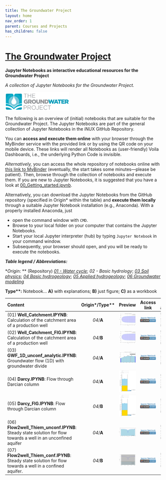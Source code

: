 ```yaml
---
title: The Groundwater Project
layout: home
nav_order: 1
parent: Courses and Projects
has_children: false
---
```


# [The Groundwater Project](https://gw-project.org/)

**Jupyter Notebooks as interactive educational resources for the Groundwater Project**

_A collection of Jupyter Notebooks for the Groundwater Project._

![GWP_Logo](./assets/images/gwp/GWP_logo.png)

The following is an overview of (initial) notebooks that are suitable for the Groundwater Project. The Jupyter Notebooks are part of the general collection of Jupyter Notebooks in the iNUX GitHub Repository.

You can **access and execute them online** with your browser through the MyBinder service with the provided link or by using the QR code on your mobile device. These links will render all Notebooks as (user-friendly) Voila Dashboards, i.e., the underlying Python Code is invisible.

 _Alternatively,_ you can access the whole repository of notebooks online with [this link to MyBinder](https://mybinder.org/v2/gh/gw-inux/Jupyter-Notebooks/HEAD?urlpath=notebooks%2F) (eventually, the start takes some minutes—please be patient). Then, browse through the collection of notebooks and execute them. If you are new to Jupyter Notebooks, it is suggested that you have a look at [00_Getting_started.ipynb](https://mybinder.org/v2/gh/gw-inux/Jupyter-Notebooks/HEAD?urlpath=notebooks%2F00_Getting_started.ipynb).

Alternatively, you can download the Jupyter Notebooks from the GitHub repository (specified in Origin* within the table) and **execute them locally** through a suitable Jupyter Notebook installation (e.g., Anaconda). With a properly installed Anaconda, just

* open the command window with `CMD`.
* Browse to your local folder on your computer that contains the Jupyter Notebooks.
* Start your local Jupyter interpreter (hub) by typing `Jupyter Notebook` in your command window.
* Subsequently, your browser should open, and you will be ready to execute the notebooks.



**_Table legend / Abbreviations:_**

**Origin*: ** (Repository) [_01 - Water cycle_](https://github.com/gw-inux/Jupyter-Notebooks/tree/main/01%20Water%20cycle); _02 - Basic hydrology_; [_03 Soil physics_](https://github.com/gw-inux/Jupyter-Notebooks/tree/main/03%20Soil%20physics); [_04 Basic hydrogeology_](https://github.com/gw-inux/Jupyter-Notebooks/tree/main/04%20Basic%20hydrogeology); [_05 Applied hydrogeology_](https://github.com/gw-inux/Jupyter-Notebooks/tree/main/05%20Applied%20hydrogeology); [_06 Groundwater modeling_](https://github.com/gw-inux/Jupyter-Notebooks/tree/main/06%20Groundwater%20modeling)

**Type\**:** Notebook...  **A)** with explanations; **B)** just figure; **C)** as a workbook 

|Content|Origin*/Type**|Preview|Access link| QR access |
|:------|:---------:|:----:| :-: | :-: |
|(01) **Well_Catchment.IPYNB**: Calculation of the catchment area of a production well| _04_/**A** |![Preview figure](./assets/images/gwp/pre/PRE_GWP01.png?raw=true)|[![Binder](./assets/images/NB_badge_logo.png)](https://mybinder.org/v2/gh/gw-inux/Jupyter-Notebooks/HEAD?urlpath=tree/04_Basic_hydrogeology/FWell_Catchment.ipynb)|![QR](./assets/images/gwp/qr/QR_GitHub_Notebooks.png?raw=true)|
|(02) **Well_Catchment_FIG.IPYNB**: Calculation of the catchment area of a production well| _04_/**B** |![Preview figure](./assets/images/gwp/pre//PRE_GWP02.png?raw=true)|[![Binder](./assets/images/NB_badge_logo.png)](https://mybinder.org/v2/gh/gw-inux/Jupyter-Notebooks/HEAD?urlpath=tree/04_Basic_hydrogeology/FWell_Catchment_FIG.ipynb) | ![QR](./assets/images/gwp/qr/QR_GitHub_Notebooks.png?raw=true)|
|(03) **GWF_1D_unconf_analytic.IPYNB**: Groundwater flow (1D) with groundwater divide| _04_/**A** |![Preview figure](./assets/images/gwp/pre//PRE_GWP03.png?raw=true)| [![Binder](./assets/images/NB_badge_logo.png)](https://mybinder.org/v2/gh/gw-inux/Jupyter-Notebooks/HEAD?urlpath=tree/04_Basic_hydrogeology/GWF_1D_unconf_analytic_v01.ipynb)|![QR](./assets/images/gwp/qr/QR_GitHub_Notebooks.png?raw=true)|
|(04) **Darcy.IPYNB**: Flow through Darcian column| _04_/**A** |![Preview figure](./assets/images/gwp/pre//PRE_GWP04.png?raw=true)|[![Binder](./assets/images/NB_badge_logo.png)](https://mybinder.org/v2/gh/gw-inux/Jupyter-Notebooks/HEAD?urlpath=tree/04_Basic_hydrogeology/Darcy.ipynb)|![QR](./assets/images/gwp/qr/QR_GitHub_Notebooks.png?raw=true)|
|(05) **Darcy_FIG.IPYNB**: Flow through Darcian column| _04_/**B** |![Preview figure](./assets/images/gwp/pre//PRE_GWP05.png?raw=true)|[![Binder](./assets/images/NB_badge_logo.png)](https://mybinder.org/v2/gh/gw-inux/Jupyter-Notebooks/HEAD?urlpath=tree/04_Basic_hydrogeology/Darcy_FIG.ipynb)|![QR](./assets/images/gwp/qr/QR_GitHub_Notebooks.png?raw=true)|
|(06) **Flow2well_Thiem_unconf.IPYNB**: Steady state solution for flow towards a well in an unconfined aquifer| _04_/**A** |![Preview figure](./assets/images/gwp/pre//PRE_GWP06.png?raw=true)|[![Binder](./assets/images/NB_badge_logo.png)](https://mybinder.org/v2/gh/gw-inux/Jupyter-Notebooks/HEAD?urlpath=tree/04_Basic_hydrogeology/Flow2well_Thiem_unconf.ipynb)|![QR](./assets/images/gwp/qr/QR_GitHub_Notebooks.png?raw=true)|
|(07) **Flow2well_Thiem_conf.IPYNB**: Steady state solution for flow towards a well in a confined aquifer.| _04_/**B** |![Preview figure](./assets/images/gwp/pre//PRE_GWP07.png?raw=true)|[![Binder](./assets/images/NB_badge_logo.png)](https://mybinder.org/v2/gh/gw-inux/Jupyter-Notebooks/HEAD?urlpath=tree/04_Basic_hydrogeology/Flow2well_Thiem_conf.ipynb)|![QR](./assets/images/gwp/qr/QR_GitHub_Notebooks.png?raw=true)|

